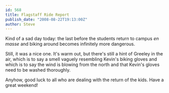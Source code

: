 ```yaml
---
id: 568
title: Flagstaff Ride Report
publish_date: "2008-08-22T19:13:00Z"
author: Steve
---
```

Kind of a sad day today: the last before the students return to campus _en masse_ and biking around becomes infinitely more dangerous.

Still, it was a nice one. It's warm out, but there's still a hint of Greeley in the air, which is to say a smell vaguely resembling Kevin's biking gloves and which is to say the wind is blowing from the north and that Kevin's gloves need to be washed thoroughly.

Anyhow, good luck to all who are dealing with the return of the kids. Have a great weekend!
